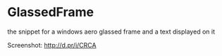 GlassedFrame
============

the snippet for a windows aero glassed frame and a text displayed on it


Screenshot:
http://d.pr/i/CRCA
